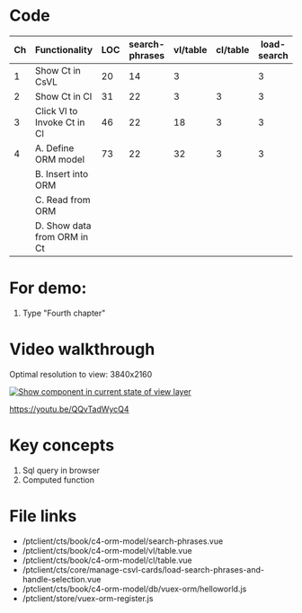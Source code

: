 # Code

| Ch  | Functionality               | LOC | search-phrases | vl/table | cl/table | load-search | orm/helloworld | database/index |
| --- | --------------------------- | --- | -------------- | -------- | -------- | ----------- | -------------- | -------------- |
| 1   | Show Ct in CsVL             | 20  | 14             | 3        |          | 3           |                |
| 2   | Show Ct in Cl               | 31  | 22             | 3        | 3        | 3           |                |
| 3   | Click Vl to Invoke Ct in Cl | 46  | 22             | 18       | 3        | 3           |                |
| 4   | A. Define ORM model         | 73  | 22             | 32       | 3        | 3           | 11             | 2              |
|     | B. Insert into ORM          |     |                |          |          |             |                |
|     | C. Read from ORM            |     |                |          |          |             |                |
|     | D. Show data from ORM in Ct |     |                |          |          |             |                |

# For demo:

1. Type "Fourth chapter"

# Video walkthrough

Optimal resolution to view: 3840x2160

[![Show component in current state of view layer](https://img.youtube.com/vi/zCgWHvHn4JA/0.jpg)](https://www.youtube.com/watch?v=QQvTadWycQ4 'ORM model')

https://youtu.be/QQvTadWycQ4

# Key concepts

1. Sql query in browser
2. Computed function

# File links

- /ptclient/cts/book/c4-orm-model/search-phrases.vue
- /ptclient/cts/book/c4-orm-model/vl/table.vue
- /ptclient/cts/book/c4-orm-model/cl/table.vue
- /ptclient/cts/core/manage-csvl-cards/load-search-phrases-and-handle-selection.vue
- /ptclient/cts/book/c4-orm-model/db/vuex-orm/helloworld.js
- /ptclient/store/vuex-orm-register.js
